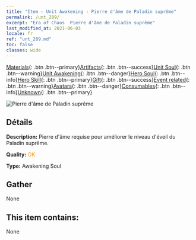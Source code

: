 ```yaml
---
title: "Item - Unit Awakening - Pierre d'âme de Paladin suprême"
permalink: /unt_289/
excerpt: "Era of Chaos  Pierre d'âme de Paladin suprême"
last_modified_at: 2021-06-03
locale: fr
ref: "unt_289.md"
toc: false
classes: wide
---
```

 [Materials](/ItemsFR/){: .btn .btn--primary}[Artifacts](/ItemsFR/Artifacts/){: .btn .btn--success}[Unit Soul](/ItemsFR/UnitSoul/){: .btn .btn--warning}[Unit Awakening](/ItemsFR/UnitAwakening/){: .btn .btn--danger}[Hero Soul](/ItemsFR/HeroSoul/){: .btn .btn--info}[Hero Skill](/ItemsFR/HeroSkill/){: .btn .btn--primary}[Gift](/ItemsFR/Gift/){: .btn .btn--success}[Event related](/ItemsFR/Events/){: .btn .btn--warning}[Avatars](/ItemsFR/Avatars/){: .btn .btn--danger}[Consumables](/ItemsFR/Consumables/){: .btn .btn--info}[Unknown](/ItemsFR/Unknown/){: .btn .btn--primary}

 ![Pierre d'âme de Paladin suprême](/images/u/tia_shengqishi.jpg)

## Détails
 **Description:** Pierre d'âme requise pour améliorer le niveau d'éveil du Paladin suprême.

 **Quality:** <span style="color: #FF8C00">OK</span>

 **Type:** Awakening Soul

## Gather

  None

## This item contains:

  None

